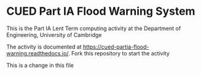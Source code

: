# CUED Part IA Flood Warning System

This is the Part IA Lent Term computing activity at the Department of
Engineering, University of Cambridge

The activity is documented at
https://cued-partia-flood-warning.readthedocs.io/. Fork this repository
to start the activity

This is a change in this file